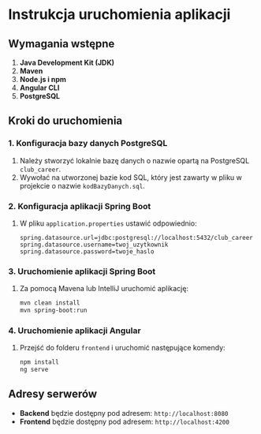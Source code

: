 # Instrukcja uruchomienia aplikacji

## Wymagania wstępne

1. **Java Development Kit (JDK)**
2. **Maven**
3. **Node.js i npm**
4. **Angular CLI**
5. **PostgreSQL**

## Kroki do uruchomienia

### 1. Konfiguracja bazy danych PostgreSQL

1. Należy stworzyć lokalnie bazę danych o nazwie opartą na PostgreSQL `club_career`.
2. Wywołać na utworzonej bazie kod SQL, który jest zawarty w pliku w projekcie o nazwie `kodBazyDanych.sql`.

### 2. Konfiguracja aplikacji Spring Boot

1. W pliku `application.properties` ustawić odpowiednio:
   ```properties
   spring.datasource.url=jdbc:postgresql://localhost:5432/club_career
   spring.datasource.username=twoj_uzytkownik
   spring.datasource.password=twoje_haslo
   ```

### 3. Uruchomienie aplikacji Spring Boot

1. Za pomocą Mavena lub IntelliJ uruchomić aplikację:
   ```sh
   mvn clean install
   mvn spring-boot:run
   ```

### 4. Uruchomienie aplikacji Angular

1. Przejść do folderu `frontend` i uruchomić następujące komendy:
   ```sh
   npm install
   ng serve
   ```

## Adresy serwerów

- **Backend** będzie dostępny pod adresem: `http://localhost:8080`
- **Frontend** będzie dostępny pod adresem: `http://localhost:4200`
